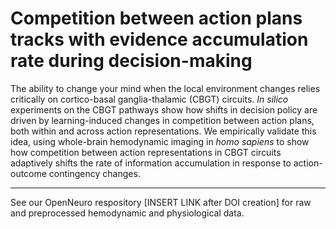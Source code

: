 # Competition between action plans tracks with evidence accumulation rate during decision-making
The ability to change your mind when the local environment changes relies critically on cortico-basal ganglia-thalamic (CBGT) circuits. _In silico_ experiments on the CBGT pathways show how shifts in decision policy are driven by learning-induced changes in competition between action plans, both within and across action representations. We empirically validate this idea, using whole-brain hemodynamic imaging in _homo sapiens_ to show how competition between action representations in CBGT circuits adaptively shifts the rate of information accumulation in response to action-outcome contingency changes.

*** 

See our OpenNeuro respository [INSERT LINK after DOI creation] for raw and preprocessed hemodynamic and physiological data. 
